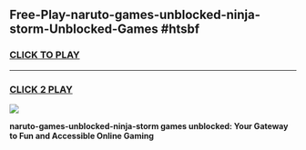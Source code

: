 
## Free-Play-naruto-games-unblocked-ninja-storm-Unblocked-Games #htsbf
<h3>
<a href="https://news.freeplayer.one?title=naruto-games-unblocked-ninja-storm&ref=8M">CLICK TO PLAY</a></h3>
<hr>

<h3>
<a href="https://news.freeplayer.one?title=naruto-games-unblocked-ninja-storm&ref=8M">CLICK 2 PLAY</a>
  
</h3>

<a href="https://news.freeplayer.one?title=naruto-games-unblocked-ninja-storm&ref=8M"><img src="https://clearcache.store/games.png"></a>


**naruto-games-unblocked-ninja-storm games unblocked: Your Gateway to Fun and Accessible Online Gaming**
